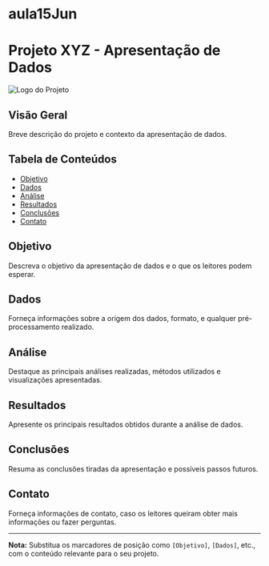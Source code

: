 # aula15Jun
# Projeto XYZ - Apresentação de Dados

![Logo do Projeto](link_para_logo.png)

## Visão Geral

Breve descrição do projeto e contexto da apresentação de dados.

## Tabela de Conteúdos

- [Objetivo](#objetivo)
- [Dados](#dados)
- [Análise](#análise)
- [Resultados](#resultados)
- [Conclusões](#conclusões)
- [Contato](#contato)

## Objetivo

Descreva o objetivo da apresentação de dados e o que os leitores podem esperar.

## Dados

Forneça informações sobre a origem dos dados, formato, e qualquer pré-processamento realizado.

## Análise

Destaque as principais análises realizadas, métodos utilizados e visualizações apresentadas.

## Resultados

Apresente os principais resultados obtidos durante a análise de dados.

## Conclusões

Resuma as conclusões tiradas da apresentação e possíveis passos futuros.

## Contato

Forneça informações de contato, caso os leitores queiram obter mais informações ou fazer perguntas.

---

**Nota:** Substitua os marcadores de posição como `[Objetivo]`, `[Dados]`, etc., com o conteúdo relevante para o seu projeto.
